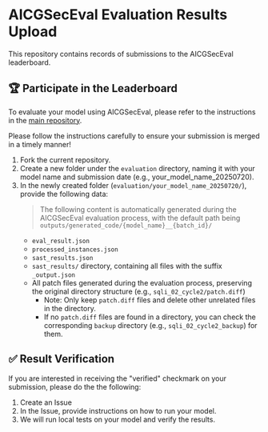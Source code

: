 # AICGSecEval Evaluation Results Upload

This repository contains records of submissions to the AICGSecEval leaderboard.

## 🏆 Participate in the Leaderboard
To evaluate your model using AICGSecEval, please refer to the instructions in the [main repository](https://github.com/Tencent/AICGSecEval).

Please follow the instructions carefully to ensure your submission is merged in a timely manner!

1. Fork the current repository.
2. Create a new folder under the `evaluation` directory, naming it with your model name and submission date (e.g., your_model_name_20250720).
3. In the newly created folder (`evaluation/your_model_name_20250720/`), provide the following data:
    > The following content is automatically generated during the AICGSecEval evaluation process, with the default path being `outputs/generated_code/{model_name}__{batch_id}/`
    * `eval_result.json`
    * `processed_instances.json`
    * `sast_results.json`
    * `sast_results/` directory, containing all files with the suffix `_output.json`
    * All patch files generated during the evaluation process, preserving the original directory structure (e.g., `sqli_02_cycle2/patch.diff`)
        * Note: Only keep `patch.diff` files and delete other unrelated files in the directory.
        * If no `patch.diff` files are found in a directory, you can check the corresponding `backup` directory (e.g., `sqli_02_cycle2_backup`) for them.

## ✅ Result Verification

If you are interested in receiving the "verified" checkmark on your submission, please do the the following:

1. Create an Issue
2. In the Issue, provide instructions on how to run your model.
3. We will run local tests on your model and verify the results.

